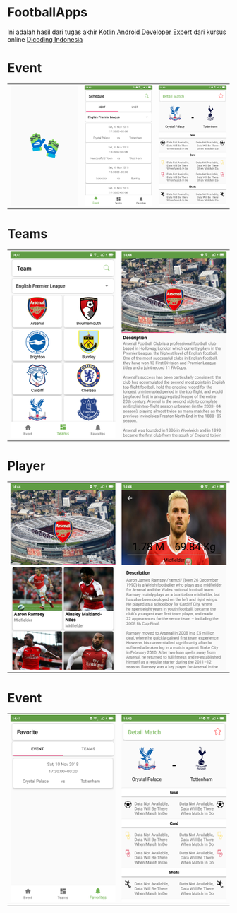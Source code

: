 # FootballApps

Ini adalah hasil dari tugas akhir <a href="https://www.dicoding.com/academies/55">Kotlin Android Developer Expert</a> dari kursus online <a href="https://www.dicoding.com/">Dicoding Indonesia</a>
# Event
<table><tr>
<td><img src="https://github.com/Egi10/FootballApps/blob/master/Screenshot_2018-11-07-14-40-38-190_com.footballapps.egifcb.footballapps.png" width="256/" style="max-width:100%;"></td>
<td><img src="https://github.com/Egi10/FootballApps/blob/master/Screenshot_2018-11-07-14-40-43-348_com.footballapps.egifcb.footballapps.png" width="256/" style="max-width:100%;"></td>
<td><img src="https://github.com/Egi10/FootballApps/blob/master/Screenshot_2018-11-07-14-40-55-840_com.footballapps.egifcb.footballapps.png" width="256/" style="max-width:100%;"></td>
</tr></table>

# Teams
<table><tr>
<td><img src="https://github.com/Egi10/FootballApps/blob/master/Screenshot_2018-11-07-14-41-12-909_com.footballapps.egifcb.footballapps.png" width="256/" style="max-width:100%;"></td>
<td><img src="https://github.com/Egi10/FootballApps/blob/master/Screenshot_2018-11-07-14-44-41-816_com.footballapps.egifcb.footballapps.png" width="256/" style="max-width:100%;"></td>
</tr></table>

# Player
<table><tr>
<td><img src="https://github.com/Egi10/FootballApps/blob/master/Screenshot_2018-11-07-14-44-46-974_com.footballapps.egifcb.footballapps.png" width="256/" style="max-width:100%;"></td>
<td><img src="https://github.com/Egi10/FootballApps/blob/master/Screenshot_2018-11-07-14-44-54-185_com.footballapps.egifcb.footballapps.png" width="256/" style="max-width:100%;"></td>
</tr></table>

# Event
<table><tr>
<td><img src="https://github.com/Egi10/FootballApps/blob/master/Screenshot_2018-11-07-14-41-18-572_com.footballapps.egifcb.footballapps.png" width="256/" style="max-width:100%;"></td>
<td><img src="https://github.com/Egi10/FootballApps/blob/master/Screenshot_2018-11-07-14-40-55-840_com.footballapps.egifcb.footballapps.png" width="256/" style="max-width:100%;"></td>
</tr></table>
